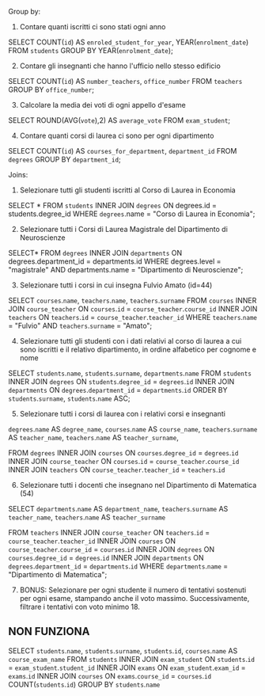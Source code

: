 Group by:
1. Contare quanti iscritti ci sono stati ogni anno

SELECT COUNT(`id`) AS `enroled_student_for_year`, YEAR(`enrolment_date`) FROM `students` GROUP BY YEAR(`enrolment_date`);

2. Contare gli insegnanti che hanno l'ufficio nello stesso edificio

SELECT COUNT(`id`) AS `number_teachers`, `office_number` FROM `teachers` GROUP BY `office_number`;

3. Calcolare la media dei voti di ogni appello d'esame

SELECT ROUND(AVG(`vote`),2) AS `average_vote` FROM `exam_student`;

4. Contare quanti corsi di laurea ci sono per ogni dipartimento

SELECT COUNT(`id`) AS `courses_for_department`, `department_id` FROM `degrees` GROUP BY `department_id`;

Joins:
1. Selezionare tutti gli studenti iscritti al Corso di Laurea in Economia

SELECT * FROM `students` INNER JOIN `degrees` ON degrees.id = students.degree_id WHERE `degrees`.name = "Corso di Laurea in Economia";

2. Selezionare tutti i Corsi di Laurea Magistrale del Dipartimento di Neuroscienze

SELECT* FROM `degrees` INNER JOIN `departments` ON degrees.department_id = departments.id WHERE degrees.level = "magistrale" AND departments.name = "Dipartimento di Neuroscienze";

3. Selezionare tutti i corsi in cui insegna Fulvio Amato (id=44)

SELECT `courses`.`name`, `teachers`.`name`, `teachers`.`surname`
FROM `courses`
INNER JOIN `course_teacher`
ON `courses`.`id` = `course_teacher`.`course_id`
INNER JOIN `teachers`
ON `teachers`.`id` = `course_teacher`.`teacher_id`
WHERE `teachers`.`name` = "Fulvio" 
AND `teachers`.`surname` = "Amato";

4. Selezionare tutti gli studenti con i dati relativi al corso di laurea a cui sono iscritti e il relativo dipartimento, in ordine alfabetico per cognome e nome

SELECT `students`.`name`, `students`.`surname`, `departments`.`name`
FROM `students`
INNER JOIN `degrees`
ON `students`.`degree_id` = `degrees`.`id`
INNER JOIN `departments`
ON `degrees`.`department_id` = `departments`.`id`
ORDER BY `students`.`surname`, `students`.`name` ASC;

5. Selezionare tutti i corsi di laurea con i relativi corsi e insegnanti

`degrees`.`name` AS `degree_name`,
`courses`.`name` AS `course_name`,
`teachers`.`surname` AS `teacher_name`,
`teachers`.`name` AS `teacher_surname`,

FROM `degrees`
INNER JOIN `courses`
ON `courses`.`degree_id` = `degrees`.`id`
INNER JOIN `course_teacher`
ON `courses`.`id` = `course_teacher`.`course_id`
INNER JOIN `teachers`
ON `course_teacher`.`teacher_id` = `teachers`.`id`

6. Selezionare tutti i docenti che insegnano nel Dipartimento di Matematica (54)

SELECT `departments`.`name` AS `department_name`,
`teachers`.`surname` AS `teacher_name`,
`teachers`.`name` AS `teacher_surname`

FROM `teachers`
INNER JOIN `course_teacher`
ON `teachers`.`id` = `course_teacher`.`teacher_id`
INNER JOIN `courses`
ON `course_teacher`.`course_id` = `courses`.`id`
INNER JOIN `degrees`
ON `courses`.`degree_id` = `degrees`.`id`
INNER JOIN `departments`
ON `degrees`.`department_id` = `departments`.`id`
WHERE `departments`.`name` = "Dipartimento di Matematica";

7. BONUS: Selezionare per ogni studente il numero di tentativi sostenuti per ogni esame, stampando anche il voto massimo. Successivamente, filtrare i tentativi con voto minimo 18.


## NON FUNZIONA
SELECT `students`.`name`, `students`.`surname`, `students`.`id`,
`courses`.`name` AS `course_exam_name`
FROM `students`
INNER JOIN `exam_student`
ON `students`.`id` = `exam_student`.`student_id`
INNER JOIN `exams`
ON `exam_student`.`exam_id` = `exams`.`id`
INNER JOIN `courses`
ON `exams`.`course_id` = `courses`.`id`
COUNT(`students`.`id`)
GROUP BY `students`.`name`